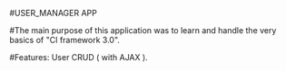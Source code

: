 #USER_MANAGER APP

#The main purpose of this application was to learn and handle the very basics of "CI framework 3.0".

#Features:
    User CRUD ( with AJAX ).